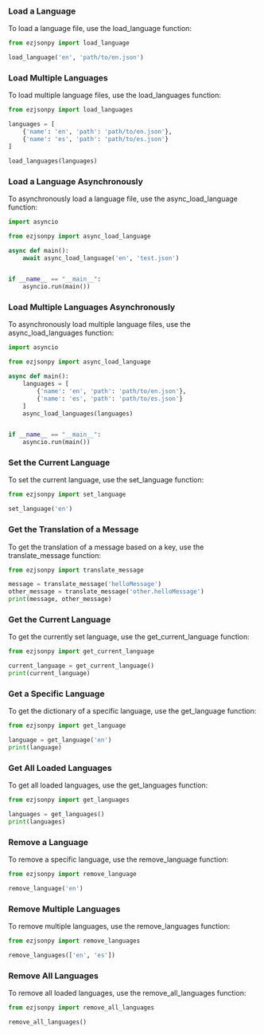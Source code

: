 ### Load a Language
To load a language file, use the load_language function:

```py
from ezjsonpy import load_language

load_language('en', 'path/to/en.json')
```

### Load Multiple Languages
To load multiple language files, use the load_languages function:

```py
from ezjsonpy import load_languages

languages = [
    {'name': 'en', 'path': 'path/to/en.json'},
    {'name': 'es', 'path': 'path/to/es.json'}
]

load_languages(languages)
```

### Load a Language Asynchronously
To asynchronously load a language file, use the async_load_language function:

```py
import asyncio

from ezjsonpy import async_load_language

async def main():
    await async_load_language('en', 'test.json')


if __name__ == "__main__":
    asyncio.run(main())
```

### Load Multiple Languages Asynchronously
To asynchronously load multiple language files, use the async_load_languages function:

```py
import asyncio

from ezjsonpy import async_load_language

async def main():
    languages = [
        {'name': 'en', 'path': 'path/to/en.json'},
        {'name': 'es', 'path': 'path/to/es.json'}
    ]
    async_load_languages(languages)


if __name__ == "__main__":
    asyncio.run(main())
```

### Set the Current Language
To set the current language, use the set_language function:

```py
from ezjsonpy import set_language

set_language('en')
```

### Get the Translation of a Message
To get the translation of a message based on a key, use the translate_message function:

```py
from ezjsonpy import translate_message

message = translate_message('helloMessage')
other_message = translate_message('other.helloMessage')
print(message, other_message)
```

### Get the Current Language
To get the currently set language, use the get_current_language function:

```py
from ezjsonpy import get_current_language

current_language = get_current_language()
print(current_language)
```

### Get a Specific Language
To get the dictionary of a specific language, use the get_language function:

```py
from ezjsonpy import get_language

language = get_language('en')
print(language)
```

### Get All Loaded Languages
To get all loaded languages, use the get_languages function:


```py
from ezjsonpy import get_languages

languages = get_languages()
print(languages)
```

### Remove a Language
To remove a specific language, use the remove_language function:

```py
from ezjsonpy import remove_language

remove_language('en')
```

### Remove Multiple Languages
To remove multiple languages, use the remove_languages function:

```py
from ezjsonpy import remove_languages

remove_languages(['en', 'es'])
```

### Remove All Languages
To remove all loaded languages, use the remove_all_languages function:

```py
from ezjsonpy import remove_all_languages

remove_all_languages()
```